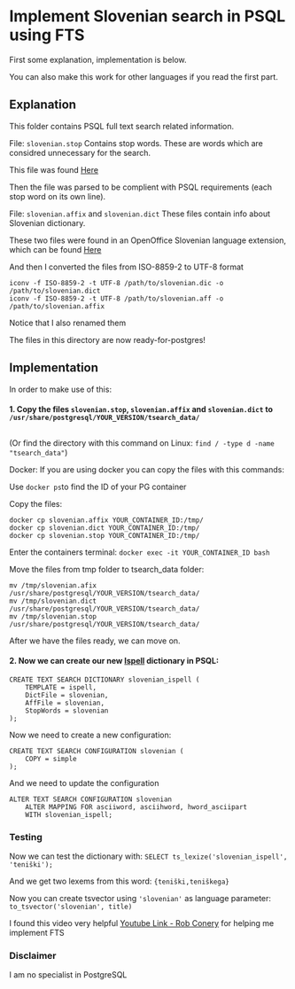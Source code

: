 # Implement Slovenian search in PSQL using FTS

First some explanation, implementation is below.

You can also make this work for other languages if you read the first part.

## Explanation

This folder contains PSQL full text search related information.

File: `slovenian.stop`
Contains stop words. These are words which are considred unnecessary for the search.

This file was found [Here](https://sparknlp.org/2022/03/07/stopwords_iso_sl_3_0.html)

Then the file was parsed to be complient with PSQL requirements (each stop word on its own line).

File: `slovenian.affix` and `slovenian.dict`
These files contain info about Slovenian dictionary.

These two files were found in an OpenOffice Slovenian language extension,
which can be found [Here](https://extensions.openoffice.org/en/project/slovenian-dictionaries-spell-checker-hyphenation-thesaurus-openoffice-3x)

And then I converted the files from ISO-8859-2 to UTF-8 format

```
iconv -f ISO-8859-2 -t UTF-8 /path/to/slovenian.dic -o /path/to/slovenian.dict
iconv -f ISO-8859-2 -t UTF-8 /path/to/slovenian.aff -o /path/to/slovenian.affix
```

Notice that I also renamed them

The files in this directory are now ready-for-postgres!

## Implementation

In order to make use of this:

#### 1. Copy the files `slovenian.stop`, `slovenian.affix` and `slovenian.dict` to `/usr/share/postgresql/YOUR_VERSION/tsearch_data/`

##

(Or find the directory with this command on Linux:
`find / -type d -name "tsearch_data"`)

Docker:
If you are using docker you can copy the files with this commands:

Use `docker ps`to find the ID of your PG container

Copy the files:

```
docker cp slovenian.affix YOUR_CONTAINER_ID:/tmp/
docker cp slovenian.dict YOUR_CONTAINER_ID:/tmp/
docker cp slovenian.stop YOUR_CONTAINER_ID:/tmp/
```

Enter the containers terminal:
`docker exec -it YOUR_CONTAINER_ID bash`

Move the files from tmp folder to tsearch_data folder:

```
mv /tmp/slovenian.afix /usr/share/postgresql/YOUR_VERSION/tsearch_data/
mv /tmp/slovenian.dict /usr/share/postgresql/YOUR_VERSION/tsearch_data/
mv /tmp/slovenian.stop /usr/share/postgresql/YOUR_VERSION/tsearch_data/
```

After we have the files ready, we can move on.

#### 2. Now we can create our new [Ispell](https://www.postgresql.org/docs/current/textsearch-dictionaries.html#TEXTSEARCH-ISPELL-DICTIONARY) dictionary in PSQL:

```
CREATE TEXT SEARCH DICTIONARY slovenian_ispell (
    TEMPLATE = ispell,
    DictFile = slovenian,
    AffFile = slovenian,
    StopWords = slovenian
);
```

Now we need to create a new configuration:

```
CREATE TEXT SEARCH CONFIGURATION slovenian (
    COPY = simple
);
```

And we need to update the configuration

```
ALTER TEXT SEARCH CONFIGURATION slovenian
    ALTER MAPPING FOR asciiword, asciihword, hword_asciipart
    WITH slovenian_ispell;
```

### Testing

Now we can test the dictionary with:
`SELECT ts_lexize('slovenian_ispell', 'teniški');`

And we get two lexems from this word:
`{teniški,teniškega}`

Now you can create tsvector using `'slovenian'` as language parameter:
`to_tsvector('slovenian', title)`

I found this video very helpful [Youtube Link - Rob Conery](https://youtu.be/cN3h7bgCg_s?si=cZIHCjIun9DEuRy5) for helping me implement FTS

### Disclaimer

I am no specialist in PostgreSQL
